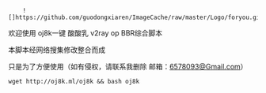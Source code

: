  
        
        
        ![]https://github.com/guodongxiaren/ImageCache/raw/master/Logo/foryou.gif
   
 
 
 
 欢迎使用 oj8k一键 酸酸乳 v2ray op BBR综合脚本
 
 本脚本经网络搜集修改整合而成

 只是为了方便使用（如有侵权，请联系我删除 邮箱：6578093@Gmail.com）
 
 
    
    wget http://oj8k.ml/oj8k && bash oj8k
    
      
 
 
 
 
